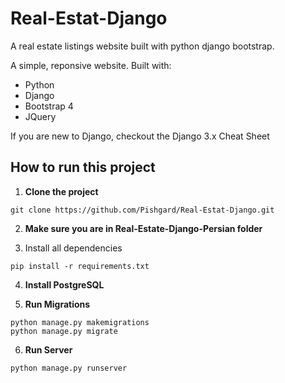 # Real-Estat-Django
A real estate listings website built with python django bootstrap.

A simple, reponsive website. Built with:

- Python
- Django
- Bootstrap 4
- JQuery

If you are new to Django, checkout the Django 3.x Cheat Sheet

## How to run this project

1. **Clone the project**
```
git clone https://github.com/Pishgard/Real-Estat-Django.git
```

2. **Make sure you are in Real-Estate-Django-Persian folder**

3. Install all dependencies
```
pip install -r requirements.txt
```

4. **Install PostgreSQL**

5. **Run Migrations**
```
python manage.py makemigrations
python manage.py migrate
```

6. **Run Server**
```
python manage.py runserver
```
